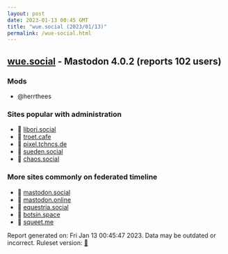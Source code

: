 ```yaml
---
layout: post
date: 2023-01-13 00:45 GMT
title: "wue.social (2023/01/13)"
permalink: /wue-social.html
---
```


## [wue.social](https://wue.social) - Mastodon 4.0.2 (reports 102 users)

### Mods
 * @herrthees

### Sites popular with administration

* 🐘 [libori.social](/libori-social.html)
* 🐘 [troet.cafe](/troet-cafe.html)
* 🐘 [pixel.tchncs.de](/pixel-tchncs-de.html)
* 🐘 [sueden.social](/sueden-social.html)
* 🐘 [chaos.social](/chaos-social.html)

### More sites commonly on federated timeline

* 🐘 [mastodon.social](/mastodon-social.html)
* 🐘 [mastodon.online](/mastodon-online.html)
* 🐘 [equestria.social](/equestria-social.html)
* 🐘 [botsin.space](/botsin-space.html)
* 🐘 [squeet.me](/squeet-me.html)

Report generated on: Fri Jan 13 00:45:47 2023. Data may be outdated or incorrect.
Ruleset version: [🧁](/version-cupcake)
